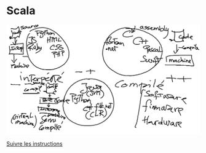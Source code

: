 # Scala

![image](./language.png)

[Suivre les instructions](https://github.com/CollegeBoreal/Tutoriels/tree/master/1.Scala)
